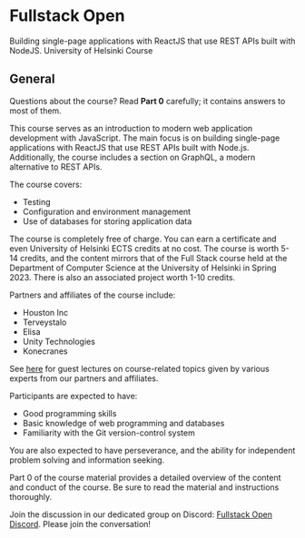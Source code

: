 # Fullstack Open

Building single-page applications with ReactJS that use REST APIs built with NodeJS. University of Helsinki Course

## General

Questions about the course? Read **Part 0** carefully; it contains answers to most of them.

This course serves as an introduction to modern web application development with JavaScript. The main focus is on building single-page applications with ReactJS that use REST APIs built with Node.js. Additionally, the course includes a section on GraphQL, a modern alternative to REST APIs.

The course covers:
- Testing
- Configuration and environment management
- Use of databases for storing application data

The course is completely free of charge. You can earn a certificate and even University of Helsinki ECTS credits at no cost. The course is worth 5-14 credits, and the content mirrors that of the Full Stack course held at the Department of Computer Science at the University of Helsinki in Spring 2023. There is also an associated project worth 1-10 credits.

Partners and affiliates of the course include:
- Houston Inc
- Terveystalo
- Elisa
- Unity Technologies
- Konecranes

See [here](https://study.cs.helsinki.fi/discord/join/fullstack) for guest lectures on course-related topics given by various experts from our partners and affiliates.

Participants are expected to have:
- Good programming skills
- Basic knowledge of web programming and databases
- Familiarity with the Git version-control system

You are also expected to have perseverance, and the ability for independent problem solving and information seeking.

Part 0 of the course material provides a detailed overview of the content and conduct of the course. Be sure to read the material and instructions thoroughly.

Join the discussion in our dedicated group on Discord: [Fullstack Open Discord](https://study.cs.helsinki.fi/discord/join/fullstack). Please join the conversation!
